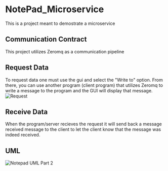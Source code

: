 # NotePad_Microservice
This is a project meant to demostrate a microservice

## Communication Contract
This project utilizes Zeromq as a communication pipeline

## Request Data
To request data one must use the gui and select the "Write to" option. From there, you can use another program (client program) that utilizes Zeromq to write a message to
the program and the GUI will display that message.
![Request](https://user-images.githubusercontent.com/76986911/180889387-092a1747-acf2-4c71-8ad8-790b9044bf0b.gif)

## Receive Data
When the program/server recieves the request it will send back a message received message to the client to let the client know that the message was indeed received. 

## UML 
![Notepad UML Part 2](https://user-images.githubusercontent.com/76986911/183225598-93874076-5641-4595-86d6-87b5e5aa919a.png)
